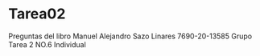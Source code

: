 # Tarea02
Preguntas del libro 
Manuel Alejandro Sazo Linares
7690-20-13585
Grupo Tarea 2 NO.6
Individual
